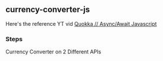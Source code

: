 ## currency-converter-js
Here's the reference YT vid
[Quokka // Async/Await Javascript](https://www.youtube.com/watch?v=HXQZfuSMTfM)

### Steps

Currency Converter on 2 Different APIs